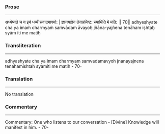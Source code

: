 ### Prose 
 --- 
अध्येष्यते च य इमं धर्म्यं संवादमावयो: |
ज्ञानयज्ञेन तेनाहमिष्ट: स्यामिति मे मति: || 70||
adhyeṣhyate cha ya imaṁ dharmyaṁ saṁvādam āvayoḥ
jñāna-yajñena tenāham iṣhṭaḥ syām iti me matiḥ

### Transliteration 
 --- 
adhyashyate cha ya imam dharmyam samvadamavyoh jnanayajnena tenahamishtah syamiti me matih - 70-

### Translation 
 --- 
No translation

### Commentary 
 --- 
Commentary: One who listens to our conversation - [Divine] Knowledge will manifest in him. - 70-